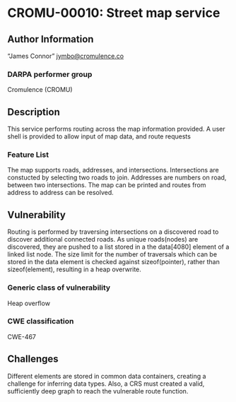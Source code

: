 # CROMU-00010: Street map service

## Author Information

“James Connor” <jymbo@cromulence.co>

### DARPA performer group
Cromulence (CROMU)

## Description
This service performs routing across the map information provided. A user shell is
provided to allow input of map data, and route requests   

### Feature List
The map supports roads, addresses, and intersections.  Intersections are constucted 
by selecting two roads to join.  Addresses are numbers on road, between two 
intersections. The map can be printed and routes from address to address can be 
resolved.


## Vulnerability
Routing is performed by traversing intersections on a discovered road to discover 
additional connected roads.  As unique roads(nodes) are discovered, they are pushed
to a list stored in a the data[4080] element of a linked list node.  The size limit 
for the number of traversals which can be stored in the data element is checked 
against sizeof(pointer), rather than sizeof(element), resulting in a heap overwrite.

### Generic class of vulnerability
Heap overflow
### CWE classification
CWE-467
## Challenges
Different elements are stored in common data containers, creating a challenge for
inferring data types.  Also, a CRS must created a valid, sufficiently deep graph to 
reach the vulnerable route function.
